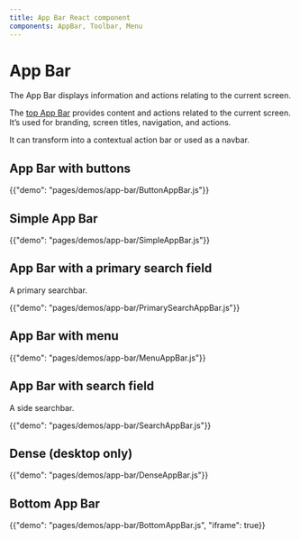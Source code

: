 ```yaml
---
title: App Bar React component
components: AppBar, Toolbar, Menu
---
```


# App Bar

<p class="description">The App Bar displays information and actions relating to the current screen.</p>

The [top App Bar](https://material.io/design/components/app-bars-top.html) provides content and actions related to the current screen. It’s used for branding, screen titles, navigation, and actions.

It can transform into a contextual action bar or used as a navbar.

## App Bar with buttons

{{"demo": "pages/demos/app-bar/ButtonAppBar.js"}}

## Simple App Bar

{{"demo": "pages/demos/app-bar/SimpleAppBar.js"}}

## App Bar with a primary search field

A primary searchbar.

{{"demo": "pages/demos/app-bar/PrimarySearchAppBar.js"}}

## App Bar with menu

{{"demo": "pages/demos/app-bar/MenuAppBar.js"}}

## App Bar with search field

A side searchbar.

{{"demo": "pages/demos/app-bar/SearchAppBar.js"}}

## Dense (desktop only)

{{"demo": "pages/demos/app-bar/DenseAppBar.js"}}

## Bottom App Bar

{{"demo": "pages/demos/app-bar/BottomAppBar.js", "iframe": true}}
